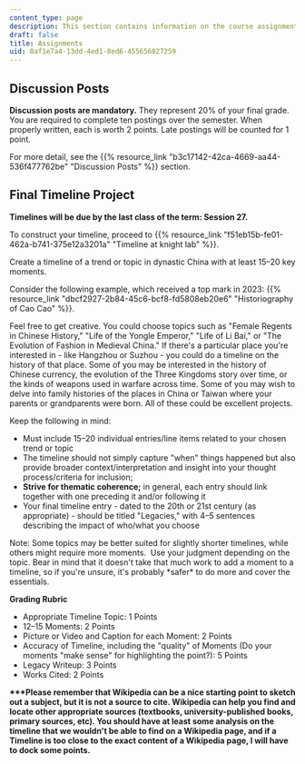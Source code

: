 ```yaml
---
content_type: page
description: This section contains information on the course assignments.
draft: false
title: Assignments
uid: 0af1e7a4-13dd-4ed1-8ed6-455656827259
---
```

## Discussion Posts

**Discussion posts are mandatory.** They represent 20% of your final grade. You are required to complete ten postings over the semester. When properly written, each is worth 2 points. Late postings will be counted for 1 point. 

For more detail, see the {{% resource_link "b3c17142-42ca-4669-aa44-536f477762be" "Discussion Posts" %}} section.

## Final Timeline Project

**Timelines will be due by the last class of the term: Session 27.**

To construct your timeline, proceed to {{% resource_link "f51eb15b-fe01-462a-b741-375e12a3201a" "Timeline at knight lab" %}}. 

Create a timeline of a trend or topic in dynastic China with at least 15–20 key moments. 

Consider the following example, which received a top mark in 2023: {{% resource_link "dbcf2927-2b84-45c6-bcf8-fd5808eb20e6" "Historiography of Cao Cao" %}}.

Feel free to get creative. You could choose topics such as "Female Regents in Chinese History," "Life of the Yongle Emperor," "Life of Li Bai," or "The Evolution of Fashion in Medieval China." If there's a particular place you're interested in - like Hangzhou or Suzhou - you could do a timeline on the history of that place. Some of you may be interested in the history of Chinese currency, the evolution of the Three Kingdoms story over time, or the kinds of weapons used in warfare across time. Some of you may wish to delve into family histories of the places in China or Taiwan where your parents or grandparents were born. All of these could be excellent projects. 

Keep the following in mind:

- Must include 15–20 individual entries/line items related to your chosen trend or topic
- The timeline should not simply capture "when" things happened but also provide broader context/interpretation and insight into your thought process/criteria for inclusion; 
- **Strive for thematic coherence;** in general, each entry should link together with one preceding it and/or following it 
- Your final timeline entry - dated to the 20th or 21st century (as appropriate) - should be titled "Legacies," with 4–5 sentences describing the impact of who/what you choose

Note: Some topics may be better suited for slightly shorter timelines, while others might require more moments.  Use your judgment depending on the topic. Bear in mind that it doesn't take that much work to add a moment to a timeline, so if you're unsure, it's probably \*safer\* to do more and cover the essentials.

**Grading Rubric**

- Appropriate Timeline Topic: 1 Points 
- 12–15 Moments: 2 Points 
- Picture or Video and Caption for each Moment: 2 Points 
- Accuracy of Timeline, including the "quality" of Moments (Do your moments "make sense" for highlighting the point?): 5 Points 
- Legacy Writeup: 3 Points 
- Works Cited: 2 Points 

**\*\*\*Please remember that Wikipedia can be a nice starting point to sketch out a subject, but it is not a source to cite. Wikipedia can help you find and locate other appropriate sources (textbooks, university-published books, primary sources, etc). You should have at least some analysis on the timeline that we wouldn't be able to find on a Wikipedia page, and if a Timeline is too close to the exact content of a Wikipedia page, I will have to dock some points.**